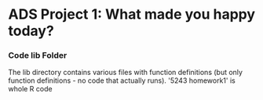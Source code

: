# ADS Project 1: What made you happy today?
### Code lib Folder

The lib directory contains various files with function definitions (but only function definitions - no code that actually runs).
'5243 homework1' is whole R code
